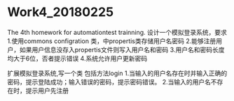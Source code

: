 # Work4_20180225
The 4th homework for automationtest trainning.
设计一个模拟登录系统，要求
1.使用commons configration 类，中propertis类存储用户名密码
2.能够注册用户，如果用户信息没存入propertis文件则写入用户名和密码
3.用户名和密码长度均大于6位，否者提示错误
4.系统允许用户更新密码

扩展模拟登录系统,写一个类 包括方法login
1.当输入的用户名存在时并输入正确的密码，提示登陆成功；输入错误的密码，提示密码错误。
2.当输入的用户名不存在时，提示用户先注册
